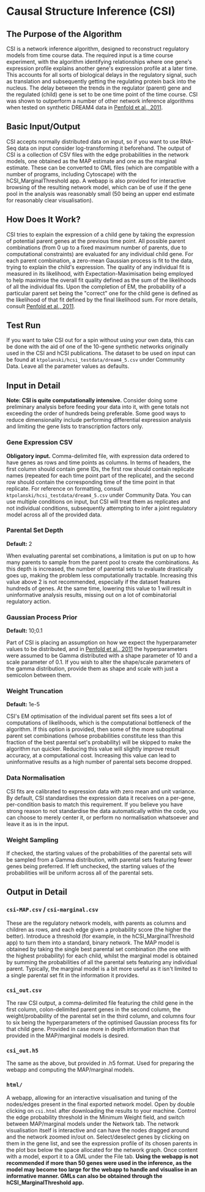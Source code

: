 # Causal Structure Inference (CSI)

## The Purpose of the Algorithm

CSI is a network inference algorithm, designed to reconstruct regulatory models from time course data. The required input is a time course experiment, with the algorithm identifying relationships where one gene's expression profile explains another gene's expression profile at a later time. This accounts for all sorts of biological delays in the regulatory signal, such as translation and subsequently getting the regulating protein back into the nucleus. The delay between the trends in the regulator (parent) gene and the regulated (child) gene is set to be one time point of the time course. CSI was shown to outperform a number of other network inference algorithms when tested on synthetic DREAM4 data in [Penfold et al., 2011][penfold2011].

## Basic Input/Output

CSI accepts normally distributed data on input, so if you want to use RNA-Seq data on input consider log-transforming it beforehand. The output of CSI is a collection of CSV files with the edge probabilities in the network models, one obtained as the MAP estimate and one as the marginal estimate. These can be converted to GML files (which are compatible with a number of programs, including Cytoscape) with the hCSI_MarginalThreshold app. A webapp is also provided for interactive browsing of the resulting network model, which can be of use if the gene pool in the analysis was reasonably small (50 being an upper end estimate for reasonably clear visualisation).

## How Does It Work?

CSI tries to explain the expression of a child gene by taking the expression of potential parent genes at the previous time point. All possible parent combinations (from 0 up to a fixed maximum number of parents, due to computational constraints) are evaluated for any individual child gene. For each parent combination, a zero-mean Gaussian process is fit to the data, trying to explain the child's expression. The quality of any individual fit is measured in its likelihood, with Expectation-Maximisation being employed to help maximise the overall fit quality defined as the sum of the likelihoods of all the individual fits. Upon the completion of EM, the probability of a particular parent set being the "correct" one for the child gene is defined as the likelihood of that fit defined by the final likelihood sum. For more details, consult [Penfold et al., 2011][penfold2011].

## Test Run

If you want to take CSI out for a spin without using your own data, this can be done with the aid of one of the 10-gene synthetic networks originally used in the CSI and hCSI publications. The dataset to be used on input can be found at `ktpolanski/hcsi_testdata/dream4_5.csv` under Community Data. Leave all the parameter values as defaults.

## Input in Detail

**Note: CSI is quite computationally intensive.** Consider doing some preliminary analysis before feeding your data into it, with gene totals not exceeding the order of hundreds being preferable. Some good ways to reduce dimensionality include performing differential expression analysis and limiting the gene lists to transcription factors only.

### Gene Expression CSV

**Obligatory input.** Comma-delimited file, with expression data ordered to have genes as rows and time points as columns. In terms of headers, the first column should contain gene IDs, the first row should contain replicate names (repeated for each time point part of the replicate), and the second row should contain the corresponding time of the time point in that replicate. For reference on formatting, consult `ktpolanski/hcsi_testdata/dream4_5.csv` under Community Data. You can use multiple conditions on input, but CSI will treat them as replicates and not individual conditions, subsequently attempting to infer a joint regulatory model across all of the provided data.

### Parental Set Depth

**Default:** 2

When evaluating parental set combinations, a limitation is put on up to how many parents to sample from the parent pool to create the combinations. As this depth is increased, the number of parental sets to evaluate drastically goes up, making the problem less computationally tractable. Increasing this value above 2 is not recommended, especially if the dataset features hundreds of genes. At the same time, lowering this value to 1 will result in uninformative analysis results, missing out on a lot of combinatorial regulatory action.

### Gaussian Process Prior

**Default:** 10;0.1

Part of CSI is placing an assumption on how we expect the hyperparameter values to be distributed, and in [Penfold et al., 2011][penfold2011] the hyperparameters were assumed to be Gamma distributed with a shape parameter of 10 and a scale parameter of 0.1. If you wish to alter the shape/scale parameters of the gamma distribution, provide them as shape and scale with just a semicolon between them.

### Weight Truncation

**Default:** 1e-5

CSI's EM optimisation of the individual parent set fits sees a lot of computations of likelihoods, which is the computational bottleneck of the algorithm. If this option is provided, then some of the more suboptimal parent set combinations (whose probabilities constitute less than this fraction of the best parental set's probability) will be skipped to make the algorithm run quicker. Reducing this value will slightly improve result accuracy, at a computational cost. Increasing this value can lead to uninformative results as a high number of parental sets become dropped.

### Data Normalisation

CSI fits are calibrated to expression data with zero mean and unit variance. By default, CSI standardises the expression data it receives on a per-gene, per-condition basis to match this requirement. If you believe you have strong reason to not standardise the data automatically within the code, you can choose to merely center it, or perform no normalisation whatsoever and leave it as is in the input.

### Weight Sampling

If checked, the starting values of the probabilities of the parental sets will be sampled from a Gamma distribution, with parental sets featuring fewer genes being preferred. If left unchecked, the starting values of the probabilities will be uniform across all of the parental sets.

## Output in Detail

### `csi-MAP.csv` / `csi-marginal.csv`

These are the regulatory network models, with parents as columns and children as rows, and each edge given a probability score (the higher the better). Introduce a threshold (for example, in the hCSI_MarginalThreshold app) to turn them into a standard, binary network. The MAP model is obtained by taking the single best parental set combination (the one with the highest probability) for each child, whilst the marginal model is obtained by summing the probabilities of all the parental sets featuring any individual parent. Typically, the marginal model is a bit more useful as it isn't limited to a single parental set fit in the information it provides.

### `csi_out.csv`

The raw CSI output, a comma-delimited file featuring the child gene in the first column, colon-delimited parent genes in the second column, the weight/probability of the parental set in the third column, and columns four to six being the hyperparameters of the optimised Gaussian process fits for that child gene. Provided in case more in depth information than that provided in the MAP/marginal models is desired.

### `csi_out.h5`

The same as the above, but provided in .h5 format. Used for preparing the webapp and computing the MAP/marginal models.

### `html/`

A webapp, allowing for an interactive visualisation and tuning of the nodes/edges present in the final exported network model. Open by double clicking on `csi.html` after downloading the results to your machine. Control the edge probability threshold in the Minimum Weight field, and switch between MAP/marginal models under the Network tab. The network visualisation itself is interactive and can have the nodes dragged around and the network zoomed in/out on. Select/deselect genes by clicking on them in the gene list, and see the expression profile of its chosen parents in the plot box below the space allocated for the network graph. Once content with a model, export it to a GML under the File tab. **Using the webapp is not recommended if more than 50 genes were used in the inference, as the model may become too large for the webapp to handle and visualise in an informative manner. GMLs can also be obtained through the hCSI_MarginalThreshold app.**

[penfold2011]: http://rsfs.royalsocietypublishing.org/content/1/6/857.short